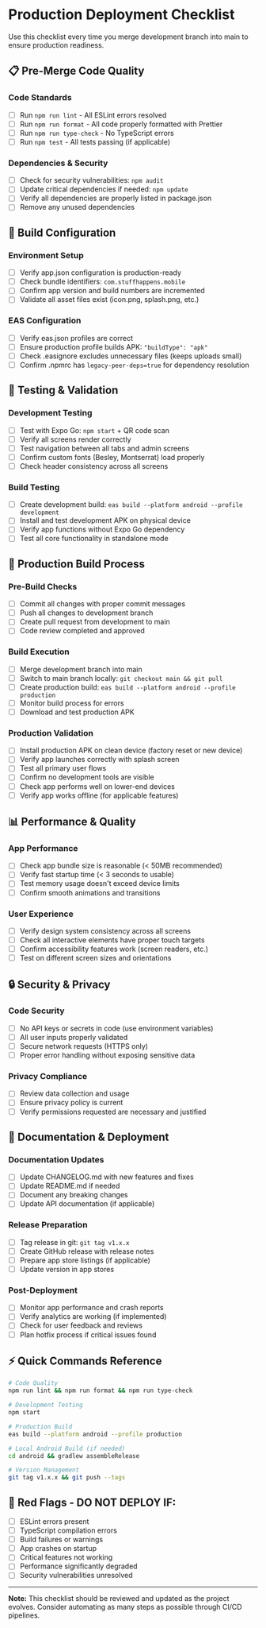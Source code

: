 # Production Deployment Checklist

Use this checklist every time you merge development branch into main to ensure production readiness.

## 📋 **Pre-Merge Code Quality**

### Code Standards
- [ ] Run `npm run lint` - All ESLint errors resolved
- [ ] Run `npm run format` - All code properly formatted with Prettier
- [ ] Run `npm run type-check` - No TypeScript errors
- [ ] Run `npm test` - All tests passing (if applicable)

### Dependencies & Security
- [ ] Check for security vulnerabilities: `npm audit`
- [ ] Update critical dependencies if needed: `npm update`
- [ ] Verify all dependencies are properly listed in package.json
- [ ] Remove any unused dependencies

## 🔧 **Build Configuration**

### Environment Setup
- [ ] Verify app.json configuration is production-ready
- [ ] Check bundle identifiers: `com.stuffhappens.mobile`
- [ ] Confirm app version and build numbers are incremented
- [ ] Validate all asset files exist (icon.png, splash.png, etc.)

### EAS Configuration
- [ ] Verify eas.json profiles are correct
- [ ] Ensure production profile builds APK: `"buildType": "apk"`
- [ ] Check .easignore excludes unnecessary files (keeps uploads small)
- [ ] Confirm .npmrc has `legacy-peer-deps=true` for dependency resolution

## 📱 **Testing & Validation**

### Development Testing
- [ ] Test with Expo Go: `npm start` + QR code scan
- [ ] Verify all screens render correctly
- [ ] Test navigation between all tabs and admin screens
- [ ] Confirm custom fonts (Besley, Montserrat) load properly
- [ ] Check header consistency across all screens

### Build Testing
- [ ] Create development build: `eas build --platform android --profile development`
- [ ] Install and test development APK on physical device
- [ ] Verify app functions without Expo Go dependency
- [ ] Test all core functionality in standalone mode

## 🚀 **Production Build Process**

### Pre-Build Checks
- [ ] Commit all changes with proper commit messages
- [ ] Push all changes to development branch
- [ ] Create pull request from development to main
- [ ] Code review completed and approved

### Build Execution
- [ ] Merge development branch into main
- [ ] Switch to main branch locally: `git checkout main && git pull`
- [ ] Create production build: `eas build --platform android --profile production`
- [ ] Monitor build process for errors
- [ ] Download and test production APK

### Production Validation
- [ ] Install production APK on clean device (factory reset or new device)
- [ ] Verify app launches correctly with splash screen
- [ ] Test all primary user flows
- [ ] Confirm no development tools are visible
- [ ] Check app performs well on lower-end devices
- [ ] Verify app works offline (for applicable features)

## 📊 **Performance & Quality**

### App Performance
- [ ] Check app bundle size is reasonable (< 50MB recommended)
- [ ] Verify fast startup time (< 3 seconds to usable)
- [ ] Test memory usage doesn't exceed device limits
- [ ] Confirm smooth animations and transitions

### User Experience
- [ ] Verify design system consistency across all screens
- [ ] Check all interactive elements have proper touch targets
- [ ] Confirm accessibility features work (screen readers, etc.)
- [ ] Test on different screen sizes and orientations

## 🔒 **Security & Privacy**

### Code Security
- [ ] No API keys or secrets in code (use environment variables)
- [ ] All user inputs properly validated
- [ ] Secure network requests (HTTPS only)
- [ ] Proper error handling without exposing sensitive data

### Privacy Compliance
- [ ] Review data collection and usage
- [ ] Ensure privacy policy is current
- [ ] Verify permissions requested are necessary and justified

## 📝 **Documentation & Deployment**

### Documentation Updates
- [ ] Update CHANGELOG.md with new features and fixes
- [ ] Update README.md if needed
- [ ] Document any breaking changes
- [ ] Update API documentation (if applicable)

### Release Preparation
- [ ] Tag release in git: `git tag v1.x.x`
- [ ] Create GitHub release with release notes
- [ ] Prepare app store listings (if applicable)
- [ ] Update version in app stores

### Post-Deployment
- [ ] Monitor app performance and crash reports
- [ ] Verify analytics are working (if implemented)
- [ ] Check for user feedback and reviews
- [ ] Plan hotfix process if critical issues found

## ⚡ **Quick Commands Reference**

```bash
# Code Quality
npm run lint && npm run format && npm run type-check

# Development Testing  
npm start

# Production Build
eas build --platform android --profile production

# Local Android Build (if needed)
cd android && gradlew assembleRelease

# Version Management
git tag v1.x.x && git push --tags
```

## 🚨 **Red Flags - DO NOT DEPLOY IF:**

- [ ] ESLint errors present
- [ ] TypeScript compilation errors
- [ ] Build failures or warnings
- [ ] App crashes on startup
- [ ] Critical features not working
- [ ] Performance significantly degraded
- [ ] Security vulnerabilities unresolved

---

**Note:** This checklist should be reviewed and updated as the project evolves. Consider automating as many steps as possible through CI/CD pipelines.